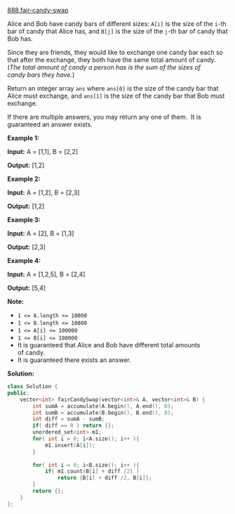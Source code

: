 [888.fair-candy-swap](https://leetcode.com/problems/fair-candy-swap/)  

Alice and Bob have candy bars of different sizes: `A[i]` is the size of the `i`\-th bar of candy that Alice has, and `B[j]` is the size of the `j`\-th bar of candy that Bob has.

Since they are friends, they would like to exchange one candy bar each so that after the exchange, they both have the same total amount of candy.  (_The total amount of candy a person has is the sum of the sizes of candy bars they have._)

Return an integer array `ans` where `ans[0]` is the size of the candy bar that Alice must exchange, and `ans[1]` is the size of the candy bar that Bob must exchange.

If there are multiple answers, you may return any one of them.  It is guaranteed an answer exists.

**Example 1:**

  
**Input:** A = \[1,1\], B = \[2,2\]
  
**Output:** \[1,2\]
  

**Example 2:**

  
**Input:** A = \[1,2\], B = \[2,3\]
  
**Output:** \[1,2\]
  

**Example 3:**

  
**Input:** A = \[2\], B = \[1,3\]
  
**Output:** \[2,3\]
  

**Example 4:**

  
**Input:** A = \[1,2,5\], B = \[2,4\]
  
**Output:** \[5,4\]
  

**Note:**

*   `1 <= A.length <= 10000`
*   `1 <= B.length <= 10000`
*   `1 <= A[i] <= 100000`
*   `1 <= B[i] <= 100000`
*   It is guaranteed that Alice and Bob have different total amounts of candy.
*   It is guaranteed there exists an answer.  



**Solution:**  

```cpp
class Solution {
public:
    vector<int> fairCandySwap(vector<int>& A, vector<int>& B) {
        int sumA = accumulate(A.begin(), A.end(), 0);
        int sumB = accumulate(B.begin(), B.end(), 0);
        int diff = sumA - sumB;
        if( diff == 0 ) return {};
        unordered_set<int> m1;
        for( int i = 0; i<A.size(); i++ ){
            m1.insert(A[i]);
        }
        
        for( int i = 0; i<B.size(); i++ ){
            if( m1.count(B[i] + diff /2) )
                return {B[i] + diff /2, B[i]};
        }
        return {};
    }
};
```
      